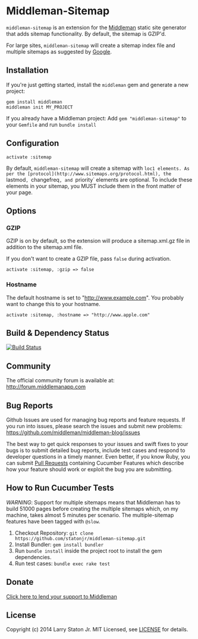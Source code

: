 # Middleman-Sitemap

`middleman-sitemap` is an extension for the [Middleman] static site generator that adds sitemap functionality. By default, the sitemap is GZIP'd.

For large sites, `middleman-sitemap` will create a sitemap index file and multiple sitemaps as suggested by [Google](https://support.google.com/webmasters/answer/183668?hl=en&ref_topic=4581190).

## Installation

If you're just getting started, install the `middleman` gem and generate a new project:

```
gem install middleman
middleman init MY_PROJECT
```

If you already have a Middleman project: Add `gem "middleman-sitemap"` to your `Gemfile` and run `bundle install`

## Configuration

```
activate :sitemap
```

By default, `middleman-sitemap` will create a sitemap with `loc1 elements. As per the [protocol](http://www.sitemaps.org/protocol.html), the `lastmod`, `changefreq`, and `priority` elements are optional. To include these elements in your sitemap, you MUST include them in the front matter of your page.

## Options

### GZIP

GZIP is on by default, so the extension will produce a sitemap.xml.gz file in addition to the sitemap.xml file.

If you don't want to create a GZIP file, pass `false` during activation.

```
activate :sitemap, :gzip => false
```

### Hostname

The default hostname is set to "http://www.example.com". You probably want to change this to your hostname.

```
activate :sitemap, :hostname => "http://www.apple.com"
```


## Build & Dependency Status

[![Build Status](https://travis-ci.org/statonjr/middleman-sitemap.png)][travis]

## Community

The official community forum is available at: http://forum.middlemanapp.com

## Bug Reports

Github Issues are used for managing bug reports and feature requests. If you run into issues, please search the issues and submit new problems: https://github.com/middleman/middleman-blog/issues

The best way to get quick responses to your issues and swift fixes to your bugs is to submit detailed bug reports, include test cases and respond to developer questions in a timely manner. Even better, if you know Ruby, you can submit [Pull Requests](https://help.github.com/articles/using-pull-requests) containing Cucumber Features which describe how your feature should work or exploit the bug you are submitting.

## How to Run Cucumber Tests

*WARNING*: Support for multiple sitemaps means that Middleman has to build 51000 pages before creating the multiple sitemaps which, on my machine, takes almost 5 minutes per scenario. The multiple-sitemap features have been tagged with `@slow`.

1. Checkout Repository: `git clone https://github.com/statonjr/middleman-sitemap.git`
2. Install Bundler: `gem install bundler`
3. Run `bundle install` inside the project root to install the gem dependencies.
4. Run test cases: `bundle exec rake test`

## Donate

[Click here to lend your support to Middleman](https://spacebox.io/s/4dXbHBorC3)

## License

Copyright (c) 2014 Larry Staton Jr. MIT Licensed, see [LICENSE] for details.

[middleman]: http://middlemanapp.com
[travis]: http://travis-ci.org/statonjr/middleman-sitemap
[LICENSE]: https://github.com/statonjr/middleman-sitemap/blob/master/LICENSE
